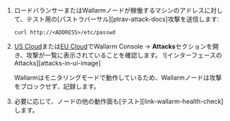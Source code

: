 1. ロードバランサーまたはWallarmノードが稼働するマシンのアドレスに対して、テスト用の[パストラバーサル][ptrav-attack-docs]攻撃を送信します:

    ```
    curl http://<ADDRESS>/etc/passwd
    ```
2. [US Cloud](https://us1.my.wallarm.com/attacks)または[EU Cloud](https://my.wallarm.com/attacks)でWallarm Console → **Attacks**セクションを開き、攻撃が一覧に表示されていることを確認します。
    ![インターフェースのAttacks][attacks-in-ui-image]

    Wallarmはモニタリングモードで動作しているため、Wallarmノードは攻撃をブロックせず、記録します。

1. 必要に応じて、ノードの他の動作面も[テスト][link-wallarm-health-check]します。